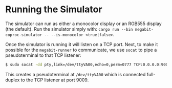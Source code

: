 # Running the Simulator

The simulator can run as either a monocolor display or an RGB555 display (the default). Run the simulator simply with: `cargo run --bin megabit-coproc-simulator -- --is-monocolor <true|false>`.

Once the simulator is running it will listen on a TCP port. Next, to make it possible for the `megabit-runner` to communicate, we use `socat` to pipe a pseudoterminal to that TCP listener:

```sh
$ sudo socat -dd pty,link=/dev/ttyVA00,echo=0,perm=0777 TCP:0.0.0.0:9009,nodelay
```

This creates a pseudoterminal at `/dev/ttyVA00` which is connected full-duplex to the TCP listener at port 9009.